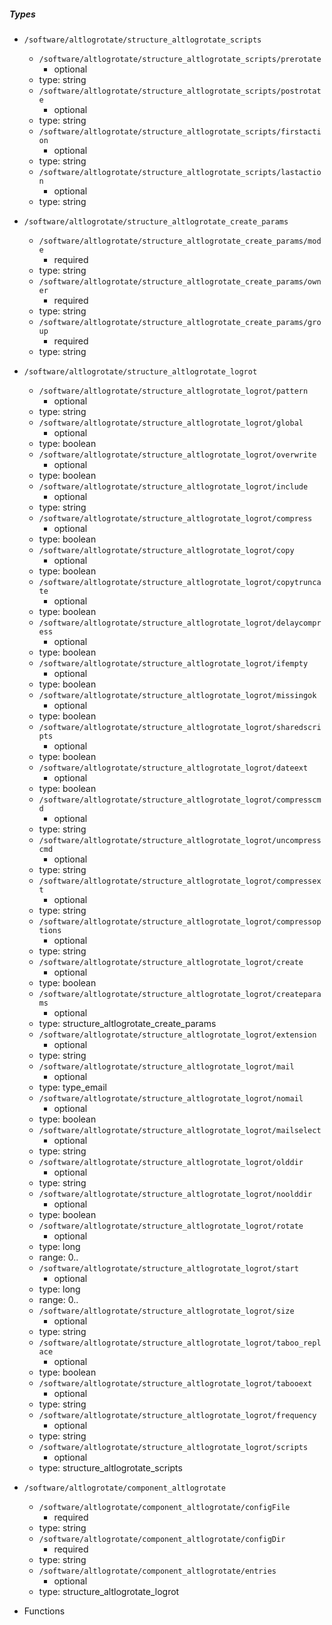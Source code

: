  ##### Types
  - `/software/altlogrotate/structure_altlogrotate_scripts`
    - `/software/altlogrotate/structure_altlogrotate_scripts/prerotate`
      - optional
    - type: string
    - `/software/altlogrotate/structure_altlogrotate_scripts/postrotate`
      - optional
    - type: string
    - `/software/altlogrotate/structure_altlogrotate_scripts/firstaction`
      - optional
    - type: string
    - `/software/altlogrotate/structure_altlogrotate_scripts/lastaction`
      - optional
    - type: string
  - `/software/altlogrotate/structure_altlogrotate_create_params`
    - `/software/altlogrotate/structure_altlogrotate_create_params/mode`
      - required
    - type: string
    - `/software/altlogrotate/structure_altlogrotate_create_params/owner`
      - required
    - type: string
    - `/software/altlogrotate/structure_altlogrotate_create_params/group`
      - required
    - type: string
  - `/software/altlogrotate/structure_altlogrotate_logrot`
    - `/software/altlogrotate/structure_altlogrotate_logrot/pattern`
      - optional
    - type: string
    - `/software/altlogrotate/structure_altlogrotate_logrot/global`
      - optional
    - type: boolean
    - `/software/altlogrotate/structure_altlogrotate_logrot/overwrite`
      - optional
    - type: boolean
    - `/software/altlogrotate/structure_altlogrotate_logrot/include`
      - optional
    - type: string
    - `/software/altlogrotate/structure_altlogrotate_logrot/compress`
      - optional
    - type: boolean
    - `/software/altlogrotate/structure_altlogrotate_logrot/copy`
      - optional
    - type: boolean
    - `/software/altlogrotate/structure_altlogrotate_logrot/copytruncate`
      - optional
    - type: boolean
    - `/software/altlogrotate/structure_altlogrotate_logrot/delaycompress`
      - optional
    - type: boolean
    - `/software/altlogrotate/structure_altlogrotate_logrot/ifempty`
      - optional
    - type: boolean
    - `/software/altlogrotate/structure_altlogrotate_logrot/missingok`
      - optional
    - type: boolean
    - `/software/altlogrotate/structure_altlogrotate_logrot/sharedscripts`
      - optional
    - type: boolean
    - `/software/altlogrotate/structure_altlogrotate_logrot/dateext`
      - optional
    - type: boolean
    - `/software/altlogrotate/structure_altlogrotate_logrot/compresscmd`
      - optional
    - type: string
    - `/software/altlogrotate/structure_altlogrotate_logrot/uncompresscmd`
      - optional
    - type: string
    - `/software/altlogrotate/structure_altlogrotate_logrot/compressext`
      - optional
    - type: string
    - `/software/altlogrotate/structure_altlogrotate_logrot/compressoptions`
      - optional
    - type: string
    - `/software/altlogrotate/structure_altlogrotate_logrot/create`
      - optional
    - type: boolean
    - `/software/altlogrotate/structure_altlogrotate_logrot/createparams`
      - optional
    - type: structure_altlogrotate_create_params
    - `/software/altlogrotate/structure_altlogrotate_logrot/extension`
      - optional
    - type: string
    - `/software/altlogrotate/structure_altlogrotate_logrot/mail`
      - optional
    - type: type_email
    - `/software/altlogrotate/structure_altlogrotate_logrot/nomail`
      - optional
    - type: boolean
    - `/software/altlogrotate/structure_altlogrotate_logrot/mailselect`
      - optional
    - type: string
    - `/software/altlogrotate/structure_altlogrotate_logrot/olddir`
      - optional
    - type: string
    - `/software/altlogrotate/structure_altlogrotate_logrot/noolddir`
      - optional
    - type: boolean
    - `/software/altlogrotate/structure_altlogrotate_logrot/rotate`
      - optional
    - type: long
    - range: 0..
    - `/software/altlogrotate/structure_altlogrotate_logrot/start`
      - optional
    - type: long
    - range: 0..
    - `/software/altlogrotate/structure_altlogrotate_logrot/size`
      - optional
    - type: string
    - `/software/altlogrotate/structure_altlogrotate_logrot/taboo_replace`
      - optional
    - type: boolean
    - `/software/altlogrotate/structure_altlogrotate_logrot/tabooext`
      - optional
    - type: string
    - `/software/altlogrotate/structure_altlogrotate_logrot/frequency`
      - optional
    - type: string
    - `/software/altlogrotate/structure_altlogrotate_logrot/scripts`
      - optional
    - type: structure_altlogrotate_scripts
  - `/software/altlogrotate/component_altlogrotate`
    - `/software/altlogrotate/component_altlogrotate/configFile`
      - required
    - type: string
    - `/software/altlogrotate/component_altlogrotate/configDir`
      - required
    - type: string
    - `/software/altlogrotate/component_altlogrotate/entries`
      - optional
    - type: structure_altlogrotate_logrot

 - Functions
